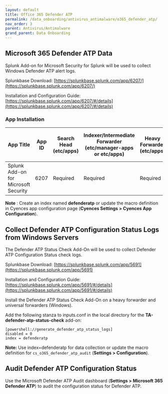 ```yaml
---
layout: default
title: Office 365 Defender ATP
permalink: /data_onboarding/antivirus_antimalware/o365_defender_atp/
nav_order: 3
parent: Antivirus/Antimalware
grand_parent: Data Onboarding
---
```


## **Microsoft 365 Defender ATP Data**

Splunk Add-on for Microsoft Security for Splunk will be used to collect Windows Defender ATP alert logs. 

Splunkbase Download: 
[https://splunkbase.splunk.com/app/6207/](https://splunkbase.splunk.com/app/6207/) 

Installation and Configuration Guide: 
[https://splunkbase.splunk.com/app/6207/#/details](https://splunkbase.splunk.com/app/6207/#/details) 

### App Installation

| App Title | App ID |  Search Head (etc/apps) | Indexer/Intermediate Forwarder (etc/manager-apps or etc/apps) | Heavy Forwarder (etc/apps) | Server / UF / Deployment Server (etc/deployment-apps) | 
| --------- | ------ | ----------------------- | ------------------------------------------------------------- | -------------------------- | ----------------------------------------------------- |
| Splunk Add-on for Microsoft Security | 6207 | Required | Required | Required | - |

**Note** : Create an index named **defenderatp** or update the macro definition in Cyences app configuration page (**Cyences Settings > Cyences App Configuration**).         

## Collect Defender ATP Configuration Status Logs from Windows Servers 

The Defender ATP Status Check Add-On will be used to collect Defender ATP Configuration Status check logs. 

Splunkbase Download: 
[https://splunkbase.splunk.com/app/5691](https://splunkbase.splunk.com/app/5691) 

Installation and Configuration Guide: 
[https://splunkbase.splunk.com/app/5691/#/details](https://splunkbase.splunk.com/app/5691/#/details) 

Install the Defender ATP Status Check Add-On on a heavy forwarder and universal forwarders (Windows).

Add the following stanza to inputs.conf in the local directory for the **TA-defender-atp-status-check** add-on:

    [powershell://generate_defender_atp_status_logs] 
    disabled = 0
    index = defenderatp

**Note:** Use index=defenderatp for data collection or update the macro definition for `cs_o365_defender_atp_audit` (**Settings > Configuration**).

## Audit Defender ATP Configuration Status 

Use the Microsoft Defender ATP Audit dashboard (**Settings > Microsoft 365 Defender ATP**) to audit the configuration status for Defender ATP.